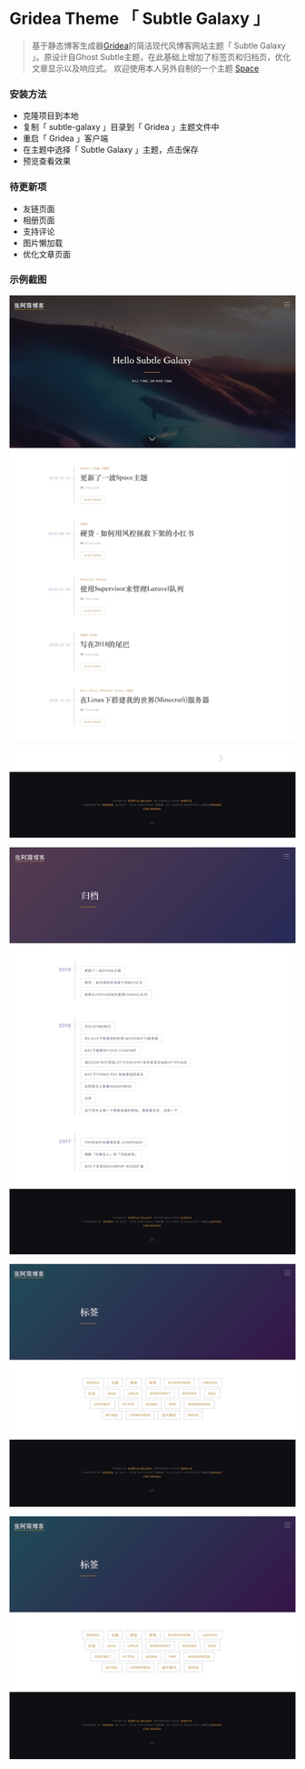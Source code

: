 # Gridea Theme 「 Subtle Galaxy 」

> 基于静态博客生成器[Gridea](https://gridea.dev/)的简洁现代风博客网站主题「 Subtle Galaxy 」。原设计自Ghost Subtle主题，在此基础上增加了标签页和归档页，优化文章显示以及响应式。
> 欢迎使用本人另外自制的一个主题 [Space](https://github.com/GalaxySuze/gridea-theme-space) 

### 安装方法
- 克隆项目到本地
- 复制「 subtle-galaxy 」目录到「 Gridea 」主题文件中
- 重启「 Gridea 」客户端
- 在主题中选择「 Subtle Galaxy 」主题，点击保存
- 预览查看效果

### 待更新项
- 友链页面
- 相册页面
- 支持评论
- 图片懒加载
- 优化文章页面

### 示例截图

![subtle-galaxy-1.jpg](https://github.com/GalaxySuze/gridea-theme-subtle-galaxy/raw/master/sg_01.jpg)

![subtle-galaxy-3.jpg](https://github.com/GalaxySuze/gridea-theme-subtle-galaxy/raw/master/sg_02.jpg)

![subtle-galaxy-4.jpg](https://github.com/GalaxySuze/gridea-theme-subtle-galaxy/raw/master/sg_03.jpg)

![subtle-galaxy-2.jpg](https://github.com/GalaxySuze/gridea-theme-subtle-galaxy/raw/master/sg_03.jpg)
